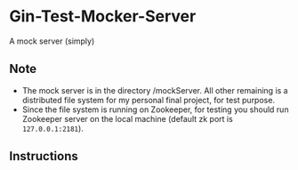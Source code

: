 # Gin-Test-Mocker-Server
A mock server (simply)

## Note
- The mock server is in the directory /mockServer. All other remaining is a distributed file system for my personal final project, for test purpose.
- Since the file system is running on Zookeeper, for testing you should run Zookeeper server on the local machine (default zk port is `127.0.0.1:2181`).

## Instructions